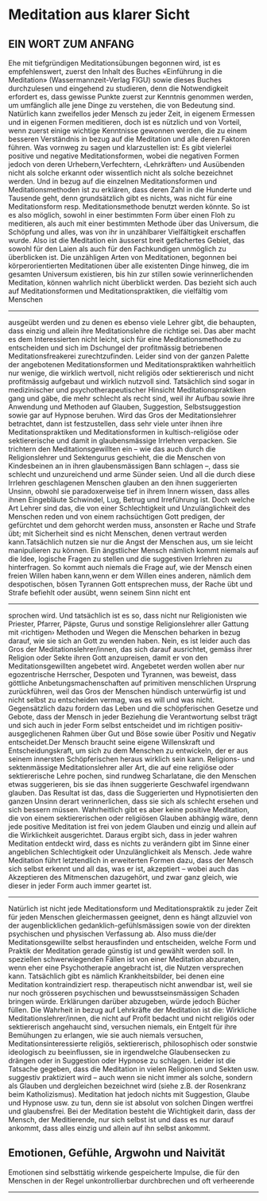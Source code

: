 # Meditation aus klarer Sicht

## EIN WORT ZUM ANFANG

Ehe mit tiefgründigen Meditationsübungen begonnen wird, ist es empfehlenswert, zuerst den Inhalt des Buches «Einführung in die Meditation»
(Wassermannzeit-Verlag FIGU) sowie dieses Buches durchzulesen und
eingehend zu studieren, denn die Notwendigkeit erfordert es, dass gewisse
Punkte zuerst zur Kenntnis genommen werden, um umfänglich alle jene
Dinge zu verstehen, die von Bedeutung sind. Natürlich kann zweifellos
jeder Mensch zu jeder Zeit, in eigenem Ermessen und in eigenen Formen
meditieren, doch ist es nützlich und von Vorteil, wenn zuerst einige wichtige Kenntnisse gewonnen werden, die zu einem besseren Verständnis in
bezug auf die Meditation und alle deren Faktoren führen.
Was vornweg zu sagen und klarzustellen ist: Es gibt vielerlei positive und
negative Meditationsformen, wobei die negativen Formen jedoch von deren
Urhebern,Verfechtern, ‹Lehrkräften› und Ausübenden nicht als solche erkannt oder wissentlich nicht als solche bezeichnet werden. Und in bezug
auf die einzelnen Meditationsformen und Meditationsmethoden ist zu
erklären, dass deren Zahl in die Hunderte und Tausende geht, denn
grundsätzlich gibt es nichts, was nicht für eine Meditationsform resp.
Meditationsmethode benutzt werden könnte. So ist es also möglich, sowohl in einer bestimmten Form über einen Floh zu meditieren, als auch
mit einer bestimmten Methode über das Universum, die Schöpfung und
alles, was von ihr in unzählbarer Vielfältigkeit erschaffen wurde. Also ist
die Meditation ein äusserst breit gefächertes Gebiet, das sowohl für den
Laien als auch für den Fachkundigen unmöglich zu überblicken ist. Die
unzähligen Arten von Meditationen, begonnen bei körperorientierten
Meditationen über alle existenten Dinge hinweg, die im gesamten Universum existieren, bis hin zur stillen sowie verinnerlichenden Meditation,
können wahrlich nicht überblickt werden. Das bezieht sich auch auf Meditationsformen und Meditationspraktiken, die vielfältig vom Menschen


-----

ausgeübt werden und zu denen es ebenso viele Lehrer gibt, die behaupten,
dass einzig und allein ihre Meditationslehre die richtige sei. Das aber
macht es dem Interessierten nicht leicht, sich für eine Meditationsmethode
zu entscheiden und sich im Dschungel der profitmässig betriebenen
Meditationsfreakerei zurechtzufinden. Leider sind von der ganzen Palette
der angebotenen Meditationsformen und Meditationspraktiken wahrheitlich nur wenige, die wirklich wertvoll, nicht religiös oder sektiererisch und
nicht profitmässig aufgebaut und wirklich nutzvoll sind. Tatsächlich sind
sogar in medizinischer und psychotherapeutischer Hinsicht Meditationspraktiken gang und gäbe, die mehr schlecht als recht sind, weil ihr Aufbau
sowie ihre Anwendung und Methoden auf Glauben, Suggestion, Selbstsuggestion sowie gar auf Hypnose beruhen.
Wird das Gros der Meditationslehrer betrachtet, dann ist festzustellen,
dass sehr viele unter ihnen ihre Meditationspraktiken und Meditationsformen in kultisch-religiöse oder sektiererische und damit in glaubensmässige Irrlehren verpacken. Sie trichtern den Meditationsgewillten ein –
wie das auch durch die Religionslehrer und Sektengurus geschieht, die die
Menschen von Kindesbeinen an in ihren glaubensmässigen Bann schlagen –,
dass sie schlecht und unzureichend und arme Sünder seien. Und all die
durch diese Irrlehren geschlagenen Menschen glauben an den ihnen suggerierten Unsinn, obwohl sie paradoxerweise tief in ihrem Innern wissen,
dass alles ihnen Eingebläute Schwindel, Lug, Betrug und Irreführung ist.
Doch welche Art Lehrer sind das, die von einer Schlechtigkeit und Unzulänglichkeit des Menschen reden und von einem rachsüchtigen Gott
predigen, der gefürchtet und dem gehorcht werden muss, ansonsten er
Rache und Strafe übt; mit Sicherheit sind es nicht Menschen, denen vertraut werden kann.Tatsächlich nutzen sie nur die Angst der Menschen aus,
um sie leicht manipulieren zu können. Ein ängstlicher Mensch nämlich
kommt niemals auf die Idee, logische Fragen zu stellen und die suggestiven
Irrlehren zu hinterfragen. So kommt auch niemals die Frage auf, wie der
Mensch einen freien Willen haben kann,wenn er dem Willen eines anderen,
nämlich dem despotischen, bösen Tyrannen Gott entsprechen muss, der
Rache übt und Strafe befiehlt oder ausübt, wenn seinem Sinn nicht ent

-----

sprochen wird. Und tatsächlich ist es so, dass nicht nur Religionisten wie
Priester, Pfarrer, Päpste, Gurus und sonstige Religionslehrer aller Gattung
mit ‹richtigen› Methoden und Wegen die Menschen beharken in bezug
darauf, wie sie sich an Gott zu wenden haben. Nein, es ist leider auch das
Gros der Meditationslehrer/innen, das sich darauf ausrichtet, gemäss ihrer
Religion oder Sekte ihren Gott anzupreisen, damit er von den Meditationsgewillten angebetet wird. Angebetet werden wollen aber nur egozentrische
Herrscher, Despoten und Tyrannen, was beweist, dass göttliche Anbetungsmachenschaften auf primitiven menschlichen Ursprung zurückführen,
weil das Gros der Menschen hündisch unterwürfig ist und nicht selbst zu
entscheiden vermag, was es will und was nicht. Gegensätzlich dazu fordern
das Leben und die schöpferischen Gesetze und Gebote, dass der Mensch
in jeder Beziehung die Verantwortung selbst trägt und sich auch in jeder
Form selbst entscheidet und im richtigen positiv-ausgeglichenen Rahmen
über Gut und Böse sowie über Positiv und Negativ entscheidet.Der Mensch
braucht seine eigene Willenskraft und Entscheidungskraft, um sich zu
dem Menschen zu entwickeln, der er aus seinem innersten Schöpferischen
heraus wirklich sein kann.
Religions- und sektenmässige Meditationslehrer aller Art, die auf eine
religiöse oder sektiererische Lehre pochen, sind rundweg Scharlatane, die
den Menschen etwas suggerieren, bis sie das ihnen suggerierte Geschwafel
irgendwann glauben. Das Resultat ist das, dass die Suggerierten und
Hypnotisierten den ganzen Unsinn derart verinnerlichen, dass sie sich als
schlecht ersehen und sich bessern müssen. Wahrheitlich gibt es aber keine
positive Meditation, die von einem sektiererischen oder religiösen Glauben
abhängig wäre, denn jede positive Meditation ist frei von jedem Glauben
und einzig und allein auf die Wirklichkeit ausgerichtet. Daraus ergibt sich,
dass in jeder wahren Meditation entdeckt wird, dass es nichts zu verändern
gibt im Sinne einer angeblichen Schlechtigkeit oder Unzulänglichkeit als
Mensch. Jede wahre Meditation führt letztendlich in erweiterten Formen
dazu, dass der Mensch sich selbst erkennt und all das, was er ist, akzeptiert –
wobei auch das Akzeptieren des Mitmenschen dazugehört, und zwar ganz
gleich, wie dieser in jeder Form auch immer geartet ist.


-----

Natürlich ist nicht jede Meditationsform und Meditationspraktik zu jeder
Zeit für jeden Menschen gleichermassen geeignet, denn es hängt allzuviel
von der augenblicklichen gedanklich-gefühlsmässigen sowie von der
direkten psychischen und physischen Verfassung ab. Also muss die/der
Meditationsgewillte selbst herausfinden und entscheiden, welche Form
und Praktik der Meditation gerade günstig ist und gewählt werden soll. In
speziellen schwerwiegenden Fällen ist von einer Meditation abzuraten,
wenn eher eine Psychotherapie angebracht ist, die Nutzen versprechen
kann. Tatsächlich gibt es nämlich Krankheitsbilder, bei denen eine Meditation kontraindiziert resp. therapeutisch nicht anwendbar ist, weil sie nur
noch grösseren psychischen und bewusstseinsmässigen Schaden bringen
würde. Erklärungen darüber abzugeben, würde jedoch Bücher füllen.
Die Wahrheit in bezug auf Lehrkräfte der Meditation ist die: Wirkliche
Meditationslehrer/innen, die nicht auf Profit bedacht und nicht religiös
oder sektiererisch angehaucht sind, versuchen niemals, ein Entgelt für ihre
Bemühungen zu erlangen, wie sie auch niemals versuchen, Meditationsinteressierte religiös, sektiererisch, philosophisch oder sonstwie ideologisch
zu beeinflussen, sie in irgendwelche Glaubensecken zu drängen oder in
Suggestion oder Hypnose zu schlagen. Leider ist die Tatsache gegeben,
dass die Meditation in vielen Religionen und Sekten usw. suggestiv praktiziert wird – auch wenn sie nicht immer als solche, sondern als Glauben
und dergleichen bezeichnet wird (siehe z.B. der Rosenkranz beim
Katholizismus). Meditation hat jedoch nichts mit Suggestion, Glaube und
Hypnose usw. zu tun, denn sie ist absolut von solchen Dingen wertfrei und
glaubensfrei. Bei der Meditation besteht die Wichtigkeit darin, dass der
Mensch, der Meditierende, nur sich selbst ist und dass es nur darauf ankommt, dass alles einzig und allein auf ihn selbst ankommt.

## Emotionen, Gefühle, Argwohn und Naivität

Emotionen sind selbsttätig wirkende gespeicherte Impulse, die für den
Menschen in der Regel unkontrollierbar durchbrechen und oft verheerende


-----

